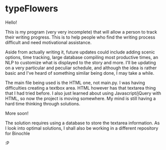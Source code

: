 # typeFlowers

Hello!
 
This is my program (very very incomplete) that will allow a person to track their writing progress.
This is to help people who find the writing process difficult and need motivational assistance.

Aside from actually writing it, future updates could include adding scenic options, time tracking, large database compiling most productive times, an NLP to customize what is displayed to the story and more. I'll be updating on a very particular and peculiar schedule, and although the idea is rather basic and I've heard of something similar being done, I may take a while.

The main file being used is the HTML one, not main.py. I was having difficulties creating a textbox area. HTML however has that textarea thing that I had tried before. I also just learned about using Javascript/jQuery with HTML, so now the project is moving somewhere. My mind is still having a hard time thinking through solutions.

More soon!

The solution requires using a database to store the textarea information. As I look into optimal solutions, I shall also be working in a different repository for Binochle

:P
